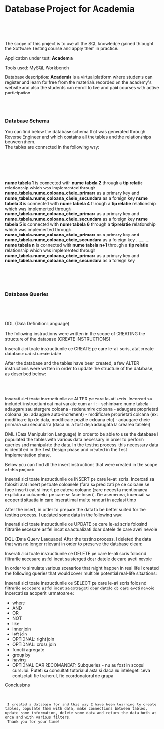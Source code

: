<br> <br>
# Database Project for **Academia** <br> <br> <br> 
The scope of this project is to use all the SQL knowledge gained throught the Software Testing course and apply them in practice. <br> 

Application under test: **Academia**

Tools used: MySQL Workbench <br>

Database description:  **Academia** is a virtual platform where students can register and learn for free from the materials recorded on the academy's website and also the students can enroll to live and paid courses with active participation. <br> <br> <br> <br>
### Database Schema

You can find below the database schema that was generated through Reverse Engineer and which contains all the tables and the relationships between them. <br>
The tables are connected in the following way: <br> <br>



<br> <br> <br> <br>
**nume tabela 1** is connected with **nume tabela 2** through a **tip relatie** relationship which was implemented through **nume_tabela.nume_coloana_cheie_primara** as a primary key and **nume_tabela.nume_coloana_cheie_secundara** as a foreign key
**nume tabela 3** is connected with **nume tabela 4** through a **tip relatie** relationship which was implemented through **nume_tabela.nume_coloana_cheie_primara** as a primary key and **nume_tabela.nume_coloana_cheie_secundara** as a foreign key
**nume tabela 5** is connected with **nume tabela 6** through a **tip relatie** relationship which was implemented through **nume_tabela.nume_coloana_cheie_primara** as a primary key and **nume_tabela.nume_coloana_cheie_secundara** as a foreign key
...........
**nume tabela n** is connected with **nume tabela n+1** through a **tip relatie** relationship which was implemented through **nume_tabela.nume_coloana_cheie_primara** as a primary key and **nume_tabela.nume_coloana_cheie_secundara** as a foreign key <br> <br> <br> <br> <br>

### Database Queries <br> <br> <br> <br>
DDL (Data Definition Language)  <br> <br>
The following instructions were written in the scope of CREATING the structure of the database (CREATE INSTRUCTIONS)

Inserati aici toate instructiunile de CREATE pe care le-ati scris, atat create database cat si create table

After the database and the tables have been created, a few ALTER instructions were written in order to update the structure of the database, as described below:<br> <br><br> <br>

Inserati aici toate instructiunile de ALTER pe care le-ati scris. Incercati sa includeti instructiuni cat mai variate cum ar fi: - schimbare nume tabela - adaugare sau stergere coloana - redenumire coloana - adaugare proprietati coloana (ex: adaugare auto-increment) - modificare proprietati coloana (ex: modificare tip de data, modificare pozitie coloana etc) - adaugare cheie primara sau secundara (daca nu a fost deja adaugata la crearea tabelei)

DML (Data Manipulation Language)
In order to be able to use the database I populated the tables with various data necessary in order to perform queries and manipulate the data. In the testing process, this necessary data is identified in the Test Design phase and created in the Test Implementation phase.

Below you can find all the insert instructions that were created in the scope of this project:

Inserati aici toate instructiunile de INSERT pe care le-ati scris. Incercati sa folositi atat insert pe toate coloanele (fara sa precizati pe ce coloane se face insert) cat si insert pe cateva coloane (care necesita mentionarea explicita a coloanelor pe care se face insert). De asemenea, incercati sa acoperiti situatia in care inserati mai multe randuri in acelasi timp

After the insert, in order to prepare the data to be better suited for the testing process, I updated some data in the following way:

Inserati aici toate instructiunile de UPDATE pe care le-ati scris folosind filtrarile necesare astfel incat sa actualizati doar datele de care aveti nevoie

DQL (Data Query Language)
After the testing process, I deleted the data that was no longer relevant in order to preserve the database clean:

Inserati aici toate instructiunile de DELETE pe care le-ati scris folosind filtrarile necesare astfel incat sa stergeti doar datele de care aveti nevoie

In order to simulate various scenarios that might happen in real life I created the following queries that would cover multiple potential real-life situations:

Inserati aici toate instructiunile de SELECT pe care le-ati scris folosind filtrarile necesare astfel incat sa extrageti doar datele de care aveti nevoie Incercati sa acoperiti urmatoarele:
- where
- AND
- OR
- NOT
- like
- inner join
- left join
- OPTIONAL: right join
- OPTIONAL: cross join
- functii agregate
- group by
- having
- OPTIONAL DAR RECOMANDAT: Subqueries - nu au fost in scopul cursului. Puteti sa consultati tutorialul asta si daca nu intelegeti ceva contactati fie trainerul, fie coordonatorul de grupa

Conclusions  <br> <br> <br>

     
     I created a database for and this way I have been learning to create tables, populate them with data, make connections between tables, update some information, delete some data and return the data both at once and with various filters. 
     Thank you for your time!
